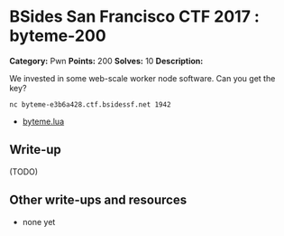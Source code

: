 # BSides San Francisco CTF 2017 : byteme-200

**Category:** Pwn
**Points:** 200
**Solves:** 10
**Description:**

We invested in some web-scale worker node software. Can you get the key?

    nc byteme-e3b6a428.ctf.bsidessf.net 1942

* [byteme.lua](byteme.lua)

## Write-up

(TODO)

## Other write-ups and resources

* none yet
